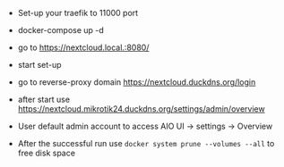 - Set-up your traefik to 11000 port
- docker-compose up -d
- go to https://nextcloud.local.:8080/
- start set-up
- go to reverse-proxy domain https://nextcloud.duckdns.org/login
- after start use https://nextcloud.mikrotik24.duckdns.org/settings/admin/overview

- User default admin account to access AIO UI -> settings -> Overview
- After the successful run use `docker system prune --volumes --all` to free disk space
